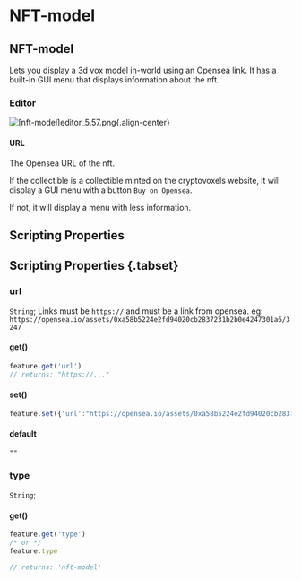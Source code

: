 # NFT-model

## NFT-model

Lets you display a 3d vox model in-world using an Opensea link. It has a built-in GUI menu that displays information about the nft.


### Editor

![[nft-model]editor_5.57.png](/features/[nft-model]editor_5.57.png){.align-center}

#### URL

The Opensea URL of the nft.

If the collectible is a collectible minted on the cryptovoxels website, it will display a GUI menu with a button `Buy on Opensea`.

If not, it will display a menu with less information.

## Scripting Properties
## Scripting Properties {.tabset}
### url
`String`; Links must be `https://` and must be a link from opensea.
eg: `https://opensea.io/assets/0xa58b5224e2fd94020cb2837231b2b0e4247301a6/3247`

#### get()

```js
feature.get('url')
// returns: "https://..."
```

#### set()

```js
feature.set({'url':"https://opensea.io/assets/0xa58b5224e2fd94020cb2837231b2b0e4247301a6/3247"})
```

#### default

`""`

### type
`String`;

#### get()

```js
feature.get('type')
/* or */
feature.type

// returns: 'nft-model'
```